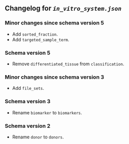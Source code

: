 ## Changelog for *`in_vitro_system.json`*

### Minor changes since schema version 5

* Add `sorted_fraction`.
* Add `targeted_sample_term`.

### Schema version 5

* Remove `differentiated_tissue` from `classification`.

### Minor changes since schema version 3

* Add `file_sets`.

### Schema version 3

* Rename `biomarker` to `biomarkers`.

### Schema version 2

* Rename `donor` to `donors`.
